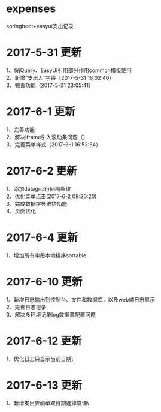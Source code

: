 # expenses
springboot+easyui支出记录

# 2017-5-31 更新
1、将jQuery、EasyUI引用部分作用common模板使用\
2、新增“支出人”字段（2017-5-31 16:02:40）\
3、完善功能（2017-5-31 23:05:41）

# 2017-6-1 更新
1、完善功能\
2、解决iframe引入滚动条问题（<!DOCTYPE html PUBLIC "-//W3C//DTD XHTML 1.0 Transitional//EN" "http://www.w3.org/TR/xhtml1/DTD/xhtml1-transitional.dtd">）\
3、完善菜单样式（2017-6-1 16:53:54）

# 2017-6-2 更新
1、添加datagrid行间隔条纹\
2、优化菜单点击(2017-6-2 08:20:20)\
3、完成数据字典维护功能\
4、页面优化

# 2017-6-4 更新
1、增加所有字段本地排序sortable

# 2017-6-10 更新
1、新增日志输出到控制台、文件和数据库，以及web端日志显示\
2、完善日志记录\
3、解决多环境记录log数据源配置问题

# 2017-6-12 更新
1、优化日志只显示当前日期\

# 2017-6-13 更新
1、新增支出界面单双日期选择查询\